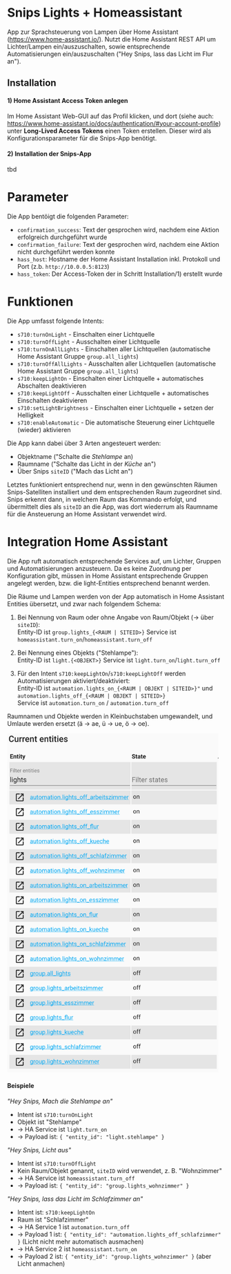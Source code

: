 # Snips Lights + Homeassistant

App zur Sprachsteuerung von Lampen über Home Assistant (https://www.home-assistant.io/). Nutzt die Home Assistant REST API um Lichter/Lampen ein/auszuschalten, sowie entsprechende Automatisierungen ein/auszuschalten ("Hey Snips, lass das Licht im Flur an"). 

## Installation

#### 1) Home Assistant Access Token anlegen

Im Home Assistant Web-GUI auf das Profil klicken, und dort (siehe auch: https://www.home-assistant.io/docs/authentication/#your-account-profile) unter **Long-Lived Access Tokens** einen Token erstellen. Dieser wird als Konfigurationsparameter für die Snips-App benötigt.

#### 2) Installation der Snips-App

tbd

# Parameter

Die App bentöigt die folgenden Parameter:

- `confirmation_success`: Text der gesprochen wird, nachdem eine Aktion erfolgreich durchgeführt wurde
- `confirmation_failure`: Text der gesprochen wird, nachdem eine Aktion nicht durchgeführt werden konnte
- `hass_host`: Hostname der Home Assistant Installation inkl. Protokoll und Port (z.b. `http://10.0.0.5:8123`)
- `hass_token`: Der Access-Token der in Schritt Installation/1) erstellt wurde

# Funktionen

Die App umfasst folgende Intents:

- `s710:turnOnLight` - Einschalten einer Lichtquelle
- `s710:turnOffLight` - Ausschalten einer Lichtquelle
- `s710:turnOnAllLights` - Einschalten aller Lichtquellen (automatische Home Assistant Gruppe `group.all_lights`) 
- `s710:turnOffAllLights` - Ausschalten aller Lichtquellen (automatische Home Assistant Gruppe `group.all_lights`)
- `s710:keepLightOn` - Einschalten einer Lichtquelle + automatisches Abschalten deaktivieren
- `s710:keepLightOff` - Ausschalten einer Lichtquelle + automatisches Einschalten deaktivieren
- `s710:setLightBrightness` - Einschalten einer Lichtquelle + setzen der Helligkeit
- `s710:enableAutomatic` - Die automatische Steuerung einer Lichtquelle (wieder) aktivieren

Die App kann dabei über 3 Arten angesteuert werden:

- Objektname ("Schalte die *Stehlampe* an)
- Raumname ("Schalte das Licht in der *Küche* an")
- Über Snips `siteID` ("Mach das Licht an")

Letztes funktioniert entsprechend nur, wenn in den gewünschten Räumen Snips-Satelliten installiert und dem entsprechenden Raum zugeordnet sind. Snips erkennt dann, in welchem Raum das Kommando erfolgt, und übermittelt dies als `siteID` an die App, was dort wiederrum als Raumname für die Ansteuerung an Home Assistant verwendet wird.

# Integration Home Assistant

Die App ruft automatisch entsprechende Services auf, um Lichter, Gruppen und Automatisierungen anzusteuern. Da es keine Zuordnung per Konfiguration gibt, müssen in Home Assistant entsprechende Gruppen angelegt werden, bzw. die light-Entities entsprechend benannt werden.

Die Räume und Lampen werden von der App automatisch in Home Assistant Entities übersetzt, und zwar nach folgendem Schema:

1) Bei Nennung von Raum oder ohne Angabe von Raum/Objekt (-> über `siteID`):    
   Entity-ID ist `group.lights_{<RAUM | SITEID>}`
   Service ist `homeassistant.turn_on`/`homeassistant.turn_off`

2) Bei Nennung eines Objekts ("Stehlampe"):    
   Entity-ID ist `light.{<OBJEKT>}`
   Service ist `light.turn_on`/`light.turn_off`
   
3) Für den Intent `s710:keepLightOn`/`s710:keepLightOff` werden Automatisierungen aktiviert/deaktiviert:    
   Entity-ID ist `automation.lights_on_{<RAUM | OBJEKT | SITEID>}"`
   und    
   `automation.lights_off_{<RAUM | OBJEKT | SITEID>}`    
   Service ist `automation.turn_on` / `automation.turn_off`
   
Raumnamen und Objekte werden in Kleinbuchstaben umgewandelt, und Umlaute werden ersetzt (ä -> ae, ü -> ue, ö -> oe).

<img src="example.png" width="490" height="785" />

#### Beispiele

*"Hey Snips, Mach die Stehlampe an"*    
- Intent ist `s710:turnOnLight`
- Objekt ist "Stehlampe"
- -> HA Service ist `light.turn_on`
- -> Payload ist: `{ "entity_id": "light.stehlampe" }` 

*"Hey Snips, Licht aus"*    
- Intent ist `s710:turnOffLight`
- Kein Raum/Objekt genannt, `siteID` wird verwendet, z. B. "Wohnzimmer"
- -> HA Service ist `homeassistant.turn_off`
- -> Payload ist: `{ "entity_id": "group.lights_wohnzimmer" }`

*"Hey Snips, lass das Licht im Schlafzimmer an"*    
- Intent ist: `s710:keepLightOn`
- Raum ist "Schlafzimmer"
- -> HA Service 1 ist `automation.turn_off`
- -> Payload 1 ist: `{ "entity_id": "automation.lights_off_schlafzimmer" }` (Licht nicht mehr automatisch ausmachen)
- -> HA Service 2 ist `homeassistant.turn_on`
- -> Payload 2 ist: `{ "entity_id": "group.lights_wohnzimmer" }` (aber Licht anmachen)
